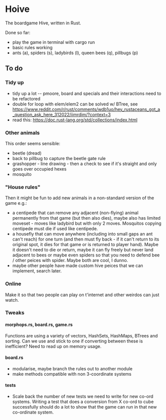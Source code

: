 # Hoive

The boardgame Hive, written in Rust.

Done so far:
* play the game in terminal with cargo run
* basic rules working
* ants (a), spiders (s), ladybirds (l), queen bees (q), pillbugs (p)

## To do

### Tidy up

* tidy up a lot -- pmoore, board and specials and their interactions need to be refactored
* double for loop with elem/elem2 can be solved w/ BTree, see https://www.reddit.com/r/rust/comments/wdb1uo/hey_rustaceans_got_a_question_ask_here_312022/iimrdim/?context=3
* read this: https://doc.rust-lang.org/std/collections/index.html

### Other animals

This order seems sensible: 

* beetle (dread)
* back to pillbug to capture the beetle gate rule
* grashopper - line drawing - then a check to see if it's straight and only goes over occupied hexes
* mosquito


### "House rules"

Then it might be fun to add new animals in a non-standard version of the game e.g.:

* a centipede that can remove any adjacent (non-flying) animal permanently from that game (but then also dies), maybe also has limited moveset - moves like ladybird but with only 2 moves. Mosquitos copying centipede must die if used like centipede.
* a housefly that can move anywhere (including into small gaps an ant can't reach) for one turn (and then must fly back - if it can't return to its original spot, it dies for that game or is returned to player hand). Maybe it doesn't need to die or return, maybe it can fly freely but never land adjacent to bees or maybe even spiders so that you need to defend bee / other peices with spider. Maybe both are cool, I dunno.
* maybe other people have made custom hive peices that we can implement, search later.

### Online

Make it so that two people can play on t'internet and other weirdos can just watch.

### Tweaks

#### morphops.rs, board.rs, game.rs

Functions are using a variety of vectors, HashSets, HashMaps, BTrees and sorting. Can we use and stick to one if converting between these is inefficient? Need to read up on memory usage.

#### board.rs
* modularise, maybe branch the rules out to another module
* make methods compatible with non 3-coordinate systems

#### tests

* Scale back the number of new tests we need to write for new co-ord systems. Writing a test that does a conversion from X co-ord to cube successfully should do a lot to show that the game can run in that new co-ordinate system.